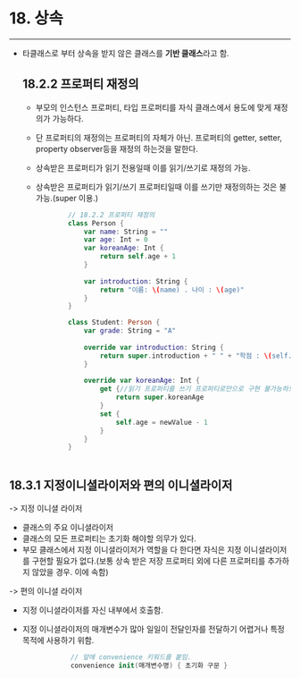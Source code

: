 # 18. 상속
--- 

- 타클래스로 부터 상속을 받지 않은 클래스를 **기반 클래스**라고 함.<br> 
  
  ## 18.2.2 프로퍼티 재정의
  - 부모의 인스턴스 프로퍼티, 타입 프로퍼티를 자식 클래스에서 용도에 맞게 재정의가 가능하다. 
  - 단 프로퍼티의 재정의는 프로퍼티의 자체가 아닌. 프로퍼티의 getter, setter, property observer등을 재정의 하는것을 말한다. <br> 
  - 상속받은 프로퍼티가 읽기 전용일때 이를 읽기/쓰기로 재정의 가능.
  - 상속받은 프로퍼티가 읽기/쓰기 프로퍼티일때 이를 쓰기만 재정의하는 것은 불가능.(super 이용.)
  
  
    ```swift
            // 18.2.2 프로퍼티 재정의
            class Person {
                var name: String = ""
                var age: Int = 0
                var koreanAge: Int {
                    return self.age + 1
                }
                
                var introduction: String {
                    return "이름: \(name) . 나이 : \(age)"
                }
            }

            class Student: Person {
                var grade: String = "A"
                
                override var introduction: String {
                    return super.introduction + " " + "학점 : \(self.grade)" // 읽기 프로퍼티를 재정의
                }
                
                override var koreanAge: Int {
                    get {//읽기 프로퍼티를 쓰기 프로퍼티로만으로 구현 불가능하므로. 아무 동작 안할시에는 super. 로 처리
                        return super.koreanAge
                    }
                    set {
                        self.age = newValue - 1
                    }
                }
            }



## 18.3.1 지정이니셜라이저와 편의 이니셜라이저
-> 지정 이니셜 라이저
- 클래스의 주요 이니셜라이저
- 클래스의 모든 프로퍼티는 초기화 해야할 의무가 있다.
- 부모 클래스에서 지정 이니셜라이저가 역할을 다 한다면 자식은 지정 이니셜라이저를 구현할 필요가 없다.(보통 상속 받은 저장 프로퍼티 외에 다른 프로퍼티를 추가하지 않았을 경우. 이에 속함)

-> 편의 이니셜 라이저
- 지정 이니셜라이저를 자신 내부에서 호출함.
- 지정 이니셜라이저의 매개변수가 많아 일일이 전달인자를 전달하기 어렵거나 특정 목적에 사용하기 위함.


    ```swift
                // 앞에 convenience 키워드를 붙임.
                convenience init(매개변수명) { 초기화 구문 }
